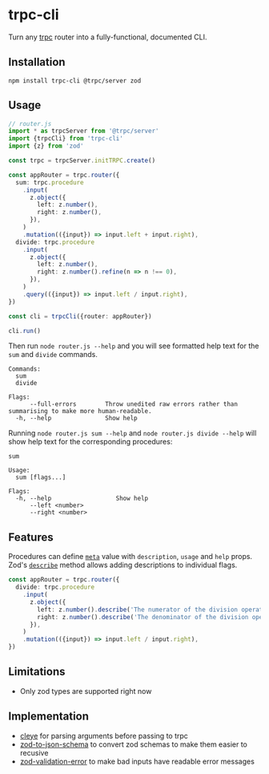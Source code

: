 # trpc-cli

Turn any [trpc](https://trpc.io) router into a fully-functional, documented CLI.

## Installation

```
npm install trpc-cli @trpc/server zod
```

## Usage

```ts
// router.js
import * as trpcServer from '@trpc/server'
import {trpcCli} from 'trpc-cli'
import {z} from 'zod'

const trpc = trpcServer.initTRPC.create()

const appRouter = trpc.router({
  sum: trpc.procedure
    .input(
      z.object({
        left: z.number(),
        right: z.number(),
      }),
    )
    .mutation(({input}) => input.left + input.right),
  divide: trpc.procedure
    .input(
      z.object({
        left: z.number(),
        right: z.number().refine(n => n !== 0),
      }),
    )
    .query(({input}) => input.left / input.right),
})

const cli = trpcCli({router: appRouter})

cli.run()
```

Then run `node router.js --help` and you will see formatted help text for the `sum` and `divide` commands.

```
Commands:
  sum           
  divide        

Flags:
      --full-errors        Throw unedited raw errors rather than summarising to make more human-readable.
  -h, --help               Show help
```

Running `node router.js sum --help` and `node router.js divide --help` will show help text for the corresponding procedures:

```
sum

Usage:
  sum [flags...]

Flags:
  -h, --help                  Show help
      --left <number>         
      --right <number>
```

## Features

Procedures can define [`meta`](https://trpc.io/docs/server/metadata#create-router-with-typed-metadata) value with `description`, `usage` and `help` props. Zod's [`describe`](https://zod.dev/?id=describe) method allows adding descriptions to individual flags.

```ts
const appRouter = trpc.router({
  divide: trpc.procedure
    .input(
      z.object({
        left: z.number().describe('The numerator of the division operator'),
        right: z.number().describe('The denominator of the division operator'),
      }),
    )
    .mutation(({input}) => input.left / input.right),
})
```

## Limitations

- Only zod types are supported right now

## Implementation

- [cleye](https://npmjs.com/package/cleye) for parsing arguments before passing to trpc
- [zod-to-json-schema](https://npmjs.com/package/zod-to-json-schema) to convert zod schemas to make them easier to recusive
- [zod-validation-error](https://npmjs.com/package/zod-validation-error) to make bad inputs have readable error messages
